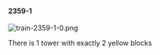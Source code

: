 #### 2359-1
![train-2359-1-0.png](https://github.com/lil-lab/nlvr/raw/master/nlvr/train/images/29/train-2359-1-0.png "train-2359-1-0.png")

There is 1 tower with exactly 2 yellow blocks
